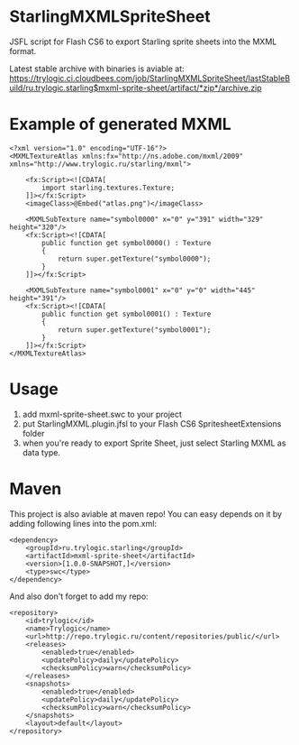 StarlingMXMLSpriteSheet
=======================

JSFL script for Flash CS6 to export Starling sprite sheets into the MXML format.

Latest stable archive with binaries is aviable at:
https://trylogic.ci.cloudbees.com/job/StarlingMXMLSpriteSheet/lastStableBuild/ru.trylogic.starling$mxml-sprite-sheet/artifact/*zip*/archive.zip

Example of generated MXML
=======================

	<?xml version="1.0" encoding="UTF-16"?>
    <MXMLTextureAtlas xmlns:fx="http://ns.adobe.com/mxml/2009" xmlns="http://www.trylogic.ru/starling/mxml">

        <fx:Script><![CDATA[
            import starling.textures.Texture;
        ]]></fx:Script>
        <imageClass>@Embed("atlas.png")</imageClass>

        <MXMLSubTexture name="symbol0000" x="0" y="391" width="329" height="320"/>
        <fx:Script><![CDATA[
            public function get symbol0000() : Texture
            {
                return super.getTexture("symbol0000");
            }
        ]]></fx:Script>

        <MXMLSubTexture name="symbol0001" x="0" y="0" width="445" height="391"/>
        <fx:Script><![CDATA[
            public function get symbol0001() : Texture
            {
                return super.getTexture("symbol0001");
            }
        ]]></fx:Script>
    </MXMLTextureAtlas>

Usage
=======================

1. add mxml-sprite-sheet.swc to your project
2. put StarlingMXML.plugin.jfsl to your Flash CS6 SpritesheetExtensions folder
3. when you're ready to export Sprite Sheet, just select Starling MXML as data type.


Maven
=======================

This project is also aviable at maven repo! You can easy depends on it by adding following lines into the pom.xml:

	<dependency>
		<groupId>ru.trylogic.starling</groupId>
		<artifactId>mxml-sprite-sheet</artifactId>
		<version>[1.0.0-SNAPSHOT,]</version>
		<type>swc</type>
	</dependency>

And also don't forget to add my repo:

	<repository>
		<id>trylogic</id>
		<name>Trylogic</name>
		<url>http://repo.trylogic.ru/content/repositories/public/</url>
		<releases>
			<enabled>true</enabled>
			<updatePolicy>daily</updatePolicy>
			<checksumPolicy>warn</checksumPolicy>
		</releases>
		<snapshots>
			<enabled>true</enabled>
			<updatePolicy>daily</updatePolicy>
			<checksumPolicy>warn</checksumPolicy>
		</snapshots>
		<layout>default</layout>
	</repository>